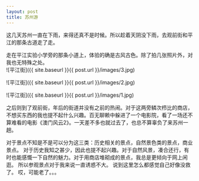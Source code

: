 ```yaml
---
layout: post
title: 苏州游
---
```


这几天苏州一直在下雨，来得还真不是时候。所以趁着天阴没下雨，去观前街和平江的那条古道走了走。

走在平江实验小学旁的那条小道上，体验的确是古风古色。除了拍几张照片外，对我也无特殊之处。  
![平江街]({{ site.baseurl }}{{ post.url }}/images/3.jpg)

![平江街]({{ site.baseurl }}{{ post.url }}/images/2.jpg)

![平江街]({{ site.baseurl }}{{ post.url }}/images/1.jpg)

之后则到了观前街，年后的街道并没有之前的热闹。对于这两旁鳞次栉比的商店，不想买东西的我也提不起什么兴趣。百无聊赖中躲进了一个电影院，看了一场还不算难看的电影《澳门风云2》。一天差不多也就过去了，也总不算辜负了来苏州一趟。

对于景点不知是不是可以分为这三类：历史相关的景点，自然景色类的景点，商业景点。 对于历史我知之甚少，因此也提不起兴趣。对于自然风景，凑合还行，有时也能感慨一下自然的魅力。对于用商店堆砌成的景点，我总是更倾向于网上闲逛。 所以参观景点对于我来说一直诱惑不大。 说到这里怎么都感觉自己好像没救了。 哎，可能老了。。。
